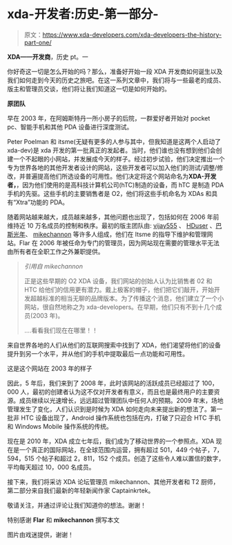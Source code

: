 # xda-开发者:历史-第一部分-

> 原文：<https://www.xda-developers.com/xda-developers-the-history-part-one/>

**XDA——开发商**，历史 pt。一

你好奇这一切是怎么开始的吗？那么，准备好开始一段 XDA 开发商如何诞生以及我们如何走到今天的历史之旅吧。在这一系列文章中，我们将与一些最老的成员、版主和管理员交谈，他们将让我们知道这一切是如何开始的。

**原团队**

早在 2003 年，在阿姆斯特丹一所小房子的后院，一群爱好者开始对 pocket pc、智能手机和其他 PDA 设备进行深度测试。

Peter Poelman 和 itsme(无疑有更多的人参与其中，但我知道是这两个人启动了 xda-dev)是 xda 开发的第一批真正的发起者。当时，他们谁也没有想到他们会创建一个不起眼的小网站，并发展成今天的样子。经过初步试验，他们决定推出一个专为世界各地的其他开发者设计的网站，这些开发者可以加入他们的测试/调整/修改，并普遍提高他们所选设备的可用性。他们决定将这个网站命名为**XDA-开发者，**，因为他们使用的是高科技计算机公司(hTC)制造的设备，而 hTC 是制造 PDA 手机的先驱。这些手机的主要销售者是 O2，他们将这些手机命名为 XDAs 和具有“Xtra”功能的 PDA。

随着网站越来越大，成员越来越多，其他问题也出现了，包括如何在 2006 年前维持近 10 万名成员的控制和秩序。最初的版主团队由: [vijay555](http://forum.xda-developers.com/member.php?u=248864) 、 [HDuser](http://forum.xda-developers.com/member.php?u=233342) 、[巴斯光年](http://forum.xda-developers.com/member.php?u=225772)、 [mikechannon](http://forum.xda-developers.com/member.php?u=335322) 等许多人组成，他们在 Itsme 的指导下维护和管理网站。Flar 在 2006 年被任命为专门的管理员，因为网站现在需要的管理水平无法由所有者在全职工作之外兼职提供。

> *引用自 mikechannon*
> 
> 正是这些早期的 O2 XDA 设备，我们网站的创始人认为比销售者 02 和 HTC 给他们的信用更有潜力。戴上极客的帽子，他们把它们敲开，开始开发超越标准的相当无聊的品牌版本。为了传播这个消息，他们建立了一个小网站，很自然地称之为 xda-developers。在早期，他们只有不到十几个成员(2003 年)。
> 
> ....看看我们现在在哪里！！

来自世界各地的人们从他们的互联网搜索中找到了 XDA，他们渴望将他们的设备提升到另一个水平，并从他们的手机中提取最后一点功能和可用性。

这是这个网站在 2003 年的样子

因此，5 年后，我们来到了 2008 年，此时该网站的活跃成员已经超过了 100，000 人，最初的创建者认为这不仅对开发者有意义，而且也是最终用户的主要资源。成员继续以光速增长，远远超过管理团队中任何人的预期。2009 年末，场地管理发生了变化，人们认识到是时候为 XDA 如何走向未来提出新的想法了。第一批非 HTC 设备出现了，Android 操作系统也包括在内，打破了只迎合 HTC 手机和 Windows Mobile 操作系统的传统。

现在是 2010 年，XDA 成立七年后，我们成为了移动世界的一个参照点。XDA 现在是一个真正的国际网站，在全球范围内运营，拥有超过 501，449 个帖子，7，594，515 个帖子和超过 2，811，152 个成员。创造了这些令人难以置信的数字，平均每天超过 10，000 名成员。

接下来，我们将采访 XDA 论坛管理员 mikechannon、其他开发者和 T2 厨师，第二部分来自我们最新的年轻新闻作家 Captainkrtek。

敬请关注，并通过评论让我们知道你的想法。谢谢！

特别感谢 **Flar** 和 **mikechannon** 撰写本文

图片由戏迷提供，谢谢！